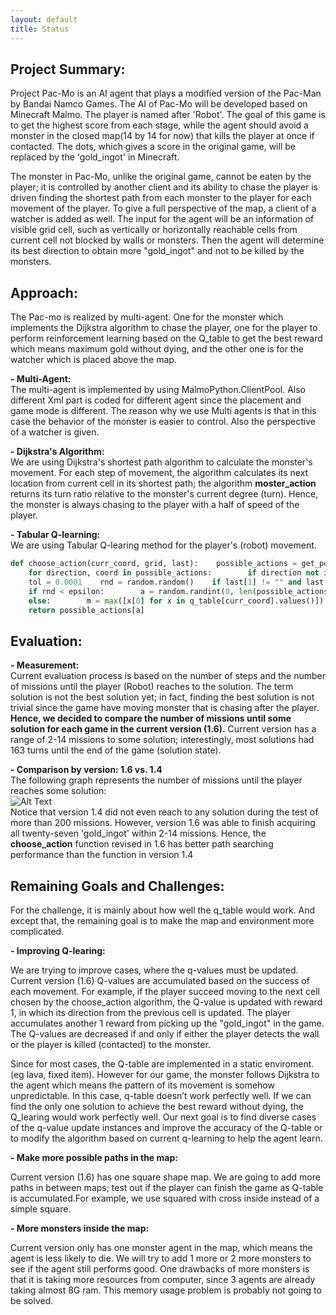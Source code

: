 ```yaml
---
layout: default
title: Status
---
```


## Project Summary: 
Project Pac-Mo is an AI agent that plays a modified version of the Pac-Man by Bandai Namco Games. The AI of Pac-Mo will be developed based on Minecraft Malmo. The player is named after 'Robot'. The goal of this game is to get the highest score from each stage, while the agent should avoid a monster in the closed map(14 by 14 for now) that kills the player at once if contacted. The dots, which gives a score in the original game, will be replaced by the 'gold_ingot' in Minecraft. 

The monster in Pac-Mo, unlike the original game, cannot be eaten by the player; it is controlled by another client and its ability to chase the player is driven finding the shortest path from each monster to the player for each movement of the player. To give a full perspective of the map, a client of a watcher is added as well. The input for the agent will be an information of visible grid cell, such as vertically or horizontally reachable cells from current cell not blocked by walls or monsters. Then the agent will determine its best direction to obtain more "gold_ingot" and not to be killed by the monsters.


## Approach:
The Pac-mo is realized by multi-agent. One for the monster which implements the Dijkstra algorithm to chase the player, one for the player to perform reinforcement learning based on the Q_table to get the best reward which means maximum gold without dying, and the other one is for the watcher which is placed above the map.

__- Multi-Agent:__
<br> The multi-agent is implemented by using MalmoPython.ClientPool. Also different Xml part is coded for different agent since the placement and game mode is different. The reason why we use Multi agents is that in this case the behavior of the monster is easier to control. Also the perspective of a watcher is given.

__- Dijkstra's Algorithm:__
<br>We are using Dijkstra's shortest path algorithm to calculate the monster's movement. For each step of movement, the algorithm calculates its next location from current cell in its shortest path; the algorithm __moster_action__ returns its turn ratio relative to the monster's current degree (turn). Hence, the monster is always chasing to the player with a half of speed of the player.
   
__- Tabular Q-learning:__
<br>We are using Tabular Q-learing method for the player's (robot) movement.
```python
def choose_action(curr_coord, grid, last):    possible_actions = get_possible_action(get_block_index(curr_coord), grid)    if curr_coord not in q_table:        q_table[curr_coord] = {}
    for direction, coord in possible_actions:        if direction not in q_table[curr_coord]:            q_table[curr_coord][direction] = [0, coord]
    tol = 0.0001    rnd = random.random()    if last[1] != "" and last[1] in q_table[curr_coord]:        if q_table[last[0]][last[1]][0] >= 0 and q_table[curr_coord][last[1]][0] >= 0:            for i in range(len(possible_actions)):                if possible_actions[i][0] == last[1]:                    return possible_actions[i]
    if rnd < epsilon:        a = random.randint(0, len(possible_actions) - 1)
    else:        m = max([x[0] for x in q_table[curr_coord].values()])        l = list()        for direction, coord in possible_actions:            for value, coordinate in q_table[curr_coord].values():                if abs(value-m) <= tol:                    l.append((direction, coord))                return l[random.randint(0, len(l)-1)]
    return possible_actions[a]
```

## Evaluation:
__- Measurement:__
<br>Current evaluation process is based on the number of steps and the number of missions until the player (Robot) reaches to the solution. The term solution is not the best solution yet; in fact, finding the best solution is not trivial since the game have moving monster that is chasing after the player. __Hence, we decided to compare the number of missions until some solution for each game in the current version (1.6).__ Current version has a range of 2-14 missions to some solution; interestingly, most solutions had 163 turns until the end of the game (solution state).

__- Comparison by version: 1.6 vs. 1.4__
<br>The following graph represents the number of missions until the player reaches some solution:
<br>![Alt Text](https://github.com/qdingqim/Pac-mo/raw/master/docs/status_etc/graph.png)
<br> Notice that version 1.4 did not even reach to any solution during the test of more than 200 missions. However, version 1.6 was able to finish acquiring all twenty-seven 'gold_ingot' within 2-14 missions. Hence, the __choose_action__ function revised in 1.6 has better path searching performance than the function in version 1.4

## Remaining Goals and Challenges:
For the challenge, it is mainly about how well the q_table would work. And except that, the remaining goal is to make the map and environment more complicated.

__- Improving Q-learing:__
  
  We are trying to improve cases, where the q-values must be updated. Current version (1.6) Q-values are accumulated based on the success of each movement. For example, if the player succeed moving to the next cell chosen by the choose_action algorithm, the Q-value is updated with reward 1, in which its direction from the previous cell is updated. The player accumulates another 1 reward from picking up the "gold_ingot" in the game. The Q-values are decreased if and only if either the player detects the wall or the player is killed (contacted) to the monster. 

  Since for most cases, the Q-table are implemented in a static enviroment.(eg lava, fixed item). However for our game, the monster follows Dijkstra to the agent which means the pattern of its movement is somehow unpredictable. In this case, q-table doesn’t work perfectly well. If we can find the only one solution to achieve the best reward without dying, the Q_learing would work perfectly well. Our next goal is to find diverse cases of the q-value update instances and improve the accuracy of the Q-table or to modify the algorithm based on current q-learning to help the agent learn.

__- Make more possible paths in the map:__
  
  Current version (1.6) has one square shape map. We are going to add more paths in between maps; test out if the player can finish the game as Q-table is accumulated.For example, we use squared with cross inside instead of a simple square. 
  
__- More monsters inside the map:__

  Current version only has one monster agent in the map, which means the agent is less likely to die. We will try to add 1 more or 2 more monsters to see if the agent still performs good. One drawbacks of more monsters is that it is taking more resources from computer, since 3 agents are already taking almost 8G ram. This memory usage problem is probably not going to be solved.
      
   
